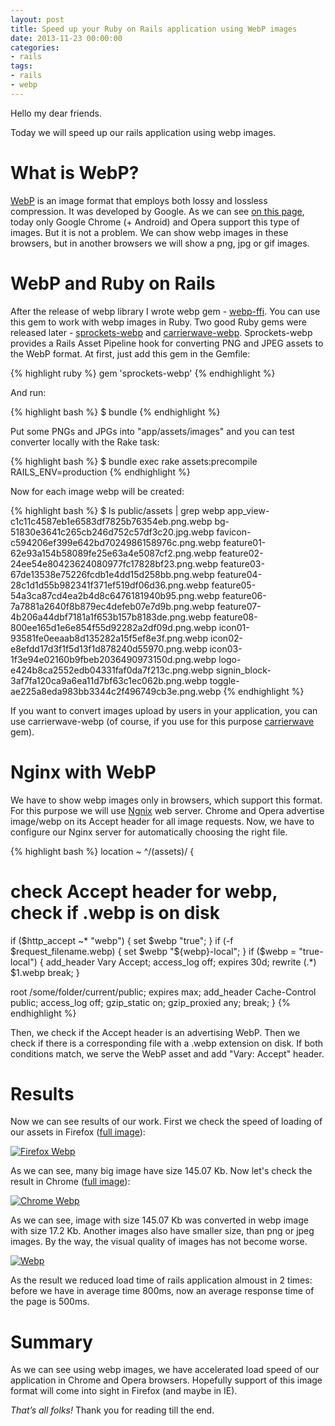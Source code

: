 ```yaml
---
layout: post
title: Speed up your Ruby on Rails application using WebP images
date: 2013-11-23 00:00:00
categories:
- rails
tags:
- rails
- webp
---
```

Hello my dear friends.

Today we will speed up our rails application using webp images.

# What is WebP?

[WebP](https://developers.google.com/speed/webp/) is an image format that employs both lossy and lossless compression. It was developed by Google. As we can see [on this page](http://caniuse.com/webp), today only Google Chrome (+ Android) and Opera support this type of images. But it is not a problem. We can show webp images in these browsers, but in another browsers we will show a png, jpg or gif images.

# WebP and Ruby on Rails

After the release of webp library I wrote webp gem - [webp-ffi](http://leopard.in.ua/webp-ffi/). You can use this gem to work with webp images in Ruby. Two good Ruby gems were released later  - [sprockets-webp](https://github.com/kavu/sprockets-webp) and [carrierwave-webp](https://github.com/kavu/carrierwave-webp). Sprockets-webp provides a Rails Asset Pipeline hook for converting PNG and JPEG assets to the WebP format. At first, just add this gem in the Gemfile:

{% highlight ruby %}
gem 'sprockets-webp'
{% endhighlight %}

And run:

{% highlight bash %}
$ bundle
{% endhighlight %}

Put some PNGs and JPGs into "app/assets/images" and you can test converter locally with the Rake task:

{% highlight bash %}
$ bundle exec rake assets:precompile RAILS_ENV=production
{% endhighlight %}

Now for each image webp will be created:

{% highlight bash %}
$ ls public/assets | grep webp
app_view-c1c11c4587eb1e6583df7825b76354eb.png.webp
bg-51830e3641c265cb246d752c57df3c20.jpg.webp
favicon-c594206ef399e642bd7024986158976c.png.webp
feature01-62e93a154b58089fe25e63a4e5087cf2.png.webp
feature02-24ee54e80423624080977fc17828bf23.png.webp
feature03-67de13538e75226fcdb1e4dd15d258bb.png.webp
feature04-28c1d1d55b982341f371ef519df06d36.png.webp
feature05-54a3ca87cd4ea2b4d8c6476181940b95.png.webp
feature06-7a7881a2640f8b879ec4defeb07e7d9b.png.webp
feature07-4b206a44dbf7181a1f653b157b8183de.png.webp
feature08-800ee165d1e6e854f55d92282a2df09d.png.webp
icon01-93581fe0eeaab8d135282a15f5ef8e3f.png.webp
icon02-e8efdd17d3f1f5d13f1d878240d55970.png.webp
icon03-1f3e94e02160b9fbeb2036490973150d.png.webp
logo-e424b8ca2552edb04331faf0da7f213c.png.webp
signin_block-3af7fa120ca9a6ea11d7bf63c1ec062b.png.webp
toggle-ae225a8eda983bb3344c2f496749cb3e.png.webp
{% endhighlight %}

If you want to convert images upload by users in your application, you can use carrierwave-webp (of course, if you use for this purpose [carrierwave](https://github.com/carrierwaveuploader/carrierwave) gem).

# Nginx with WebP

We have to show webp images only in browsers, which support this format. For this purpose we will use [Ngnix](http://nginx.org/) web server. Chrome and Opera advertise image/webp on its Accept header for all image requests. Now, we have to configure our Nginx server for automatically choosing the right file.

{% highlight bash %}
location ~ ^/(assets)/  {
   # check Accept header for webp, check if .webp is on disk
   if ($http_accept ~* "webp") { set $webp "true"; }
   if (-f $request_filename.webp) { set $webp "${webp}-local"; }
   if ($webp = "true-local") {
    add_header Vary Accept;
    access_log   off;
    expires      30d;
    rewrite (.*) $1.webp break;
   }

   root /some/folder/current/public;
   expires max;
   add_header  Cache-Control public;
   access_log  off;
   gzip_static  on;
   gzip_proxied any;
   break;
}
{% endhighlight %}

Then, we check if the Accept header is an advertising WebP. Then we check if there is a corresponding file with a .webp extension on disk. If both conditions match, we serve the WebP asset and add "Vary: Accept" header.

# Results

Now we can see results of our work. First we check the speed of loading of our assets in Firefox ([full image](/assets/images/rails/webp1.png)):

<a href="/assets/images/rails/webp2.png"><img src="/assets/images/rails/webp2.png" alt="Firefox Webp" title="Firefox Webp" class="aligncenter" /></a>

As we can see, many big image have size 145.07 Kb. Now let's check the result in Chrome ([full image](/assets/images/rails/webp3.png)):

<a href="/assets/images/rails/webp4.png"><img src="/assets/images/rails/webp4.png" alt="Chrome Webp" title="Chrome Webp" class="aligncenter" /></a>

As we can see, image with size 145.07 Kb was converted in webp image with size 17.2 Kb. Another images also have smaller size, than png or jpeg images. By the way, the visual quality of images has not become worse.

<a href="/assets/images/rails/webp5.png"><img src="/assets/images/rails/webp5.png" alt="Webp" title="Webp" class="aligncenter" /></a>

As the result we reduced load time of rails application almoust in 2 times: before we have in average time 800ms, now an average response time of the page is 500ms.

# Summary

As we can see using webp images, we have accelerated load speed of our application in Chrome and Opera browsers. Hopefully support of this image format will come into sight in Firefox (and maybe in IE).

*That’s all folks!* Thank you for reading till the end.